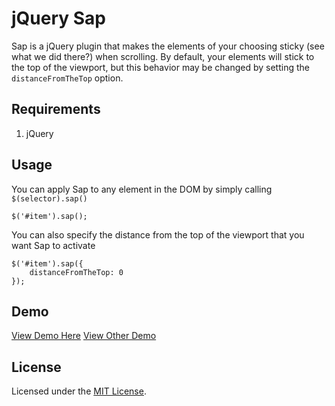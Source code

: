 # jQuery Sap

Sap is a jQuery plugin that makes the elements of your choosing sticky (see what we did there?) when scrolling. By default, your elements will stick to the top of the viewport, but this behavior may be changed by setting the `distanceFromTheTop` option.

## Requirements

1. jQuery

## Usage

You can apply Sap to any element in the DOM by simply calling `$(selector).sap()`

    $('#item').sap();

You can also specify the distance from the top of the viewport that you want Sap to activate

    $('#item').sap({
		distanceFromTheTop: 0
	});
	
## Demo

[View Demo Here](http://www.zackkitzmiller.info/sap/)
[View Other Demo](http://www.zackkitzmiller.info/sap/demo.html)

## License

Licensed under the [MIT License](http://www.opensource.org/licenses/mit-license.php).